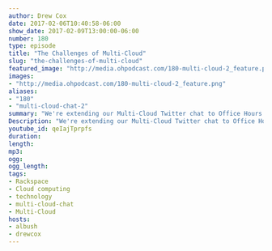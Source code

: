 ```yaml
---
author: Drew Cox  
date: 2017-02-06T10:40:58-06:00
show_date: 2017-02-09T13:00:00-06:00
number: 180
type: episode
title: "The Challenges of Multi-Cloud"
slug: "the-challenges-of-multi-cloud"
featured_image: "http://media.ohpodcast.com/180-multi-cloud-2_feature.png"
images:
- "http://media.ohpodcast.com/180-multi-cloud-2_feature.png"
aliases:
- "180"
- "multi-cloud-chat-2"
summary: "We're extending our Multi-Cloud Twitter chat to Office Hours. Participants join us to share there thoughts on the topic."
Description: "We're extending our Multi-Cloud Twitter chat to Office Hours. Participants join us to share there thoughts on the topic."
youtube_id: qeIajTprpfs
duration:
length:
mp3:
ogg:
ogg_length:
tags:
- Rackspace
- Cloud computing
- technology
- multi-cloud-chat
- Multi-Cloud
hosts:
- albush
- drewcox
---
```


<!--more-->
